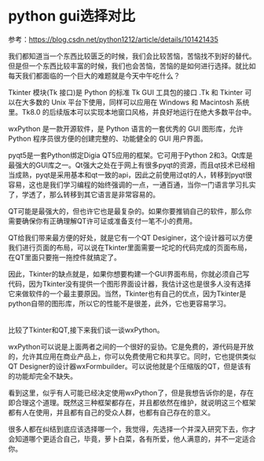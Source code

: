 # python gui选择对比

参考：https://blog.csdn.net/python1212/article/details/101421435

我们都知道当一个东西比较匮乏的时候，我们会比较苦恼，苦恼找不到好的替代。但是但一个东西比较丰富的时候，我们也会苦恼，苦恼的是如何进行选择。就比如每天我们都面临的一个巨大的难题就是今天中午吃什么？



Tkinter 模块(Tk 接口)是 Python 的标准 Tk GUI 工具包的接口 .Tk 和 Tkinter 可以在大多数的 Unix 平台下使用，同样可以应用在 Windows 和 Macintosh 系统里。Tk8.0 的后续版本可以实现本地窗口风格，并良好地运行在绝大多数平台中。

wxPython 是一款开源软件，是 Python 语言的一套优秀的 GUI 图形库，允许 Python 程序员很方便的创建完整的、功能健全的 GUI 用户界面。


pyqt5是一套Python绑定Digia QT5应用的框架。它可用于Python 2和3。Qt库是最强大的GUI库之一。Qt强大之处在于网上有很多pyqt的资源，而且qt技术已经相当成熟，pyqt是采用基本和qt一致的api，因此之前使用过qt的人，转移到pyqt很容易，这也是我们学习编程的始终强调的一点，一通百通，当你一门语言学习扎实了，学透了，那么转移到其它语言是非常容易的。


QT可能是最强大的，但也许它也是最复杂的。如果你要推销自己的软件，那么你需要确保你有正确理解QT许可证或准备支付一笔不小的费用。

QT给我们带来最方便的好处，就是它有一个QT Desiginer，这个设计器可以方便我们进行页面的布局，可以说在Tkinter里面需要一坨坨的代码完成的页面布局，在QT里面只要拖一拖控件就搞定了。

因此，Tkinter的缺点就是，如果你想要构建一个GUI界面布局，你就必须自己写代码，因为Tkinter没有提供一个图形界面设计器，我估计这也是很多人没有选择它来做软件的一个最主要原因。当然，Tkinter也有自己的优点，因为Tkinter是python自带的图形库，所以它的性能不是很差，此外，它也更容易学习。 　　 　　

比较了Tkinter和QT,接下来我们谈一谈wxPython。 　

wxPython可以说是上面两者之间的一个很好的妥协。它是免费的，源代码是开放的，允许其应用在商业产品上，你可以免费使用它和共享它。同时，它也提供类似QT Designer的设计器wxFormbuilder。可以说他就是个压缩版的QT，但是该有的功能却完全不缺失。


看到这里，似乎有人可能已经决定使用wxPython了，但是我想告诉你的是，存在即合理这个道理。既然这三种框架都存在，并且都依然在维护，就说明这三个框架都有人在使用，并且都有自己的受众人群，也都有自己存在的意义。

很多人都在纠结到底应该选择哪一个，我觉得，先选择一个并深入研究下去，你才会知道哪个更适合自己，毕竟，萝卜白菜，各有所爱，他人满意的，并不一定适合你。


